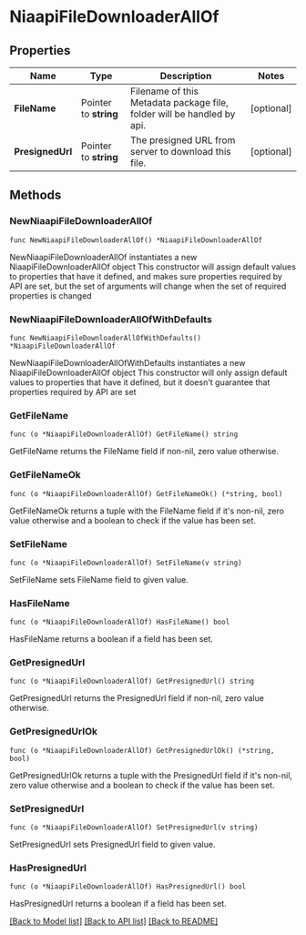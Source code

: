 # NiaapiFileDownloaderAllOf

## Properties

Name | Type | Description | Notes
------------ | ------------- | ------------- | -------------
**FileName** | Pointer to **string** | Filename of this Metadata package file, folder will be handled by api. | [optional] 
**PresignedUrl** | Pointer to **string** | The presigned URL from server to download this file. | [optional] 

## Methods

### NewNiaapiFileDownloaderAllOf

`func NewNiaapiFileDownloaderAllOf() *NiaapiFileDownloaderAllOf`

NewNiaapiFileDownloaderAllOf instantiates a new NiaapiFileDownloaderAllOf object
This constructor will assign default values to properties that have it defined,
and makes sure properties required by API are set, but the set of arguments
will change when the set of required properties is changed

### NewNiaapiFileDownloaderAllOfWithDefaults

`func NewNiaapiFileDownloaderAllOfWithDefaults() *NiaapiFileDownloaderAllOf`

NewNiaapiFileDownloaderAllOfWithDefaults instantiates a new NiaapiFileDownloaderAllOf object
This constructor will only assign default values to properties that have it defined,
but it doesn't guarantee that properties required by API are set

### GetFileName

`func (o *NiaapiFileDownloaderAllOf) GetFileName() string`

GetFileName returns the FileName field if non-nil, zero value otherwise.

### GetFileNameOk

`func (o *NiaapiFileDownloaderAllOf) GetFileNameOk() (*string, bool)`

GetFileNameOk returns a tuple with the FileName field if it's non-nil, zero value otherwise
and a boolean to check if the value has been set.

### SetFileName

`func (o *NiaapiFileDownloaderAllOf) SetFileName(v string)`

SetFileName sets FileName field to given value.

### HasFileName

`func (o *NiaapiFileDownloaderAllOf) HasFileName() bool`

HasFileName returns a boolean if a field has been set.

### GetPresignedUrl

`func (o *NiaapiFileDownloaderAllOf) GetPresignedUrl() string`

GetPresignedUrl returns the PresignedUrl field if non-nil, zero value otherwise.

### GetPresignedUrlOk

`func (o *NiaapiFileDownloaderAllOf) GetPresignedUrlOk() (*string, bool)`

GetPresignedUrlOk returns a tuple with the PresignedUrl field if it's non-nil, zero value otherwise
and a boolean to check if the value has been set.

### SetPresignedUrl

`func (o *NiaapiFileDownloaderAllOf) SetPresignedUrl(v string)`

SetPresignedUrl sets PresignedUrl field to given value.

### HasPresignedUrl

`func (o *NiaapiFileDownloaderAllOf) HasPresignedUrl() bool`

HasPresignedUrl returns a boolean if a field has been set.


[[Back to Model list]](../README.md#documentation-for-models) [[Back to API list]](../README.md#documentation-for-api-endpoints) [[Back to README]](../README.md)


